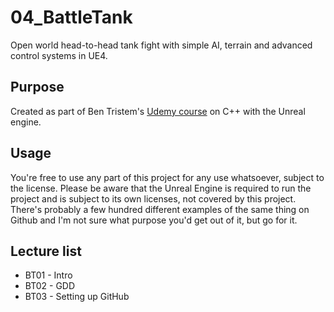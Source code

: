 # 04_BattleTank
Open world head-to-head tank fight with simple AI, terrain and advanced control systems in UE4.

## Purpose
Created as part of Ben Tristem's [Udemy course](https://www.udemy.com/unrealcourse/) on C++ with the Unreal engine.

## Usage
You're free to use any part of this project for any use whatsoever, subject to the license. Please be aware that the Unreal Engine is required to run the project and is subject to its own licenses, not covered by this project.
There's probably a few hundred different examples of the same thing on Github and I'm not sure what purpose you'd get out of it, but go for it.

## Lecture list

* BT01 - Intro
* BT02 - GDD
* BT03 - Setting up GitHub
